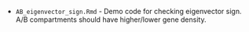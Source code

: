 - `AB_eigenvector_sign.Rmd` - Demo code for checking eigenvector sign. A/B compartments should have higher/lower gene density. 